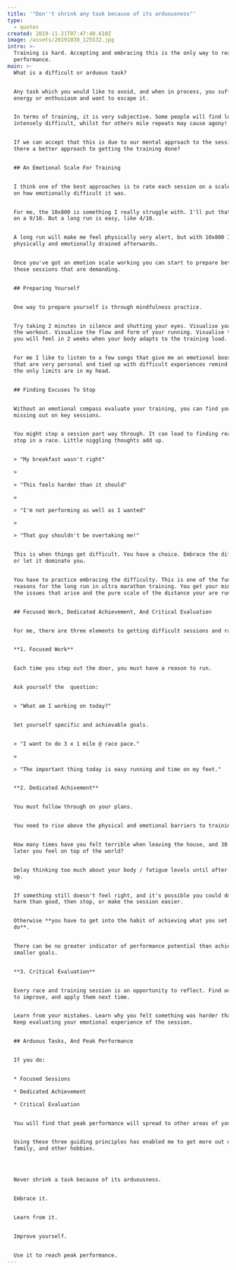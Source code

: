 ```yaml
---
title: '"Don''t shrink any task because of its arduousness"'
type:
  - quotes
created: 2019-11-21T07:47:40.610Z
image: /assets/20191030_125532.jpg
intro: >-
  Training is hard. Accepting and embracing this is the only way to reach peak
  performance.
main: >-
  What is a difficult or arduous task? 


  Any task which you would like to avoid, and when in process, you suffer low
  energy or enthusiasm and want to escape it.


  In terms of training, it is very subjective. Some people will find long runs
  intensely difficult, whilst for others mile repeats may cause agony!


  If we can accept that this is due to our mental approach to the session, is
  there a better approach to getting the training done?


  ## An Emotional Scale For Training


  I think one of the best approaches is to rate each session on a scale of 1-10
  on how emotionally difficult it was.


  For me, the 10x800 is something I really struggle with. I'll put that up there
  on a 9/10. But a long run is easy, like 4/10. 


  A long run will make me feel physically very alert, but with 10x800 I'll feel
  physically and emotionally drained afterwards.


  Once you've got an emotion scale working you can start to prepare better for
  those sessions that are demanding.


  ## Preparing Yourself


  One way to prepare yourself is through mindfulness practice. 


  Try taking 2 minutes in silence and shutting your eyes. Visualise you doing
  the workout. Visualise the flow and form of your running. Visualise the way
  you will feel in 2 weeks when your body adapts to the training load.


  For me I like to listen to a few songs that give me an emotional boost. Things
  that are very personal and tied up with difficult experiences remind me that
  the only limits are in my head.


  ## Finding Excuses To Stop


  Without an emotional compass evaluate your training, you can find yourself
  missing out on key sessions. 


  You might stop a session part way through. It can lead to finding reasons to
  stop in a race. Little niggling thoughts add up.


  > "My breakfast wasn't right"

  >

  > "This feels harder than it should"

  >

  > "I'm not performing as well as I wanted"

  >

  > "That guy shouldn't be overtaking me!"


  This is when things get difficult. You have a choice. Embrace the difficulty
  or let it dominate you.


  You have to practice embracing the difficulty. This is one of the fundamental
  reasons for the long run in ultra marathon training. You get your mind used to
  the issues that arise and the pure scale of the distance your are running.


  ## Focused Work, Dedicated Achievement, And Critical Evaluation


  For me, there are three elements to getting difficult sessions and races done:


  **1. Focused Work**


  Each time you step out the door, you must have a reason to run.


  Ask yourself the  question: 


  > "What am I working on today?"


  Set yourself specific and achievable goals. 


  > "I want to do 3 x 1 mile @ race pace."

  >

  > "The important thing today is easy running and time on my feet."


  **2. Dedicated Achivement**


  You must follow through on your plans. 


  You need to rise above the physical and emotional barriers to training.


  How many times have you felt terrible when leaving the house, and 30 minutes
  later you feel on top of the world?


  Delay thinking too much about your body / fatigue levels until after you warm
  up.


  If something still doesn't feel right, and it's possible you could do more
  harm than good, then stop, or make the session easier.


  Otherwise **you have to get into the habit of achieving what you set out to
  do**. 


  There can be no greater indicator of performance potential than achieving
  smaller goals.


  **3. Critical Evaluation**


  Every race and training session is an opportunity to reflect. Find out areas
  to improve, and apply them next time.


  Learn from your mistakes. Learn why you felt something was harder that it was.
  Keep evaluating your emotional experience of the session.


  ## Arduous Tasks, And Peak Performance


  If you do:


  * Focused Sessions

  * Dedicated Achievement

  * Critical Evaluation


  You will find that peak performance will spread to other areas of your life. 


  Using these three guiding principles has enabled me to get more out of work,
  family, and other hobbies.




  Never shrink a task because of its arduousness. 


  Embrace it. 


  Learn from it. 


  Improve yourself. 


  Use it to reach peak performance.
---
```


